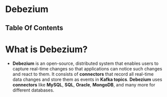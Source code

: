 # Debezium

## Table Of Contents

# What is Debezium?

- **Debezium** is an open-source, distributed system that enables users to capture real-time changes so that applications can notice such changes and react to them. It consists of **connectors** that record all real-time data changes and store them as events in **Kafka topics**. **Debezium** uses **connectors** like **MySQL**, **SQL**, **Oracle**, **MongoDB**, and many more for different databases.
